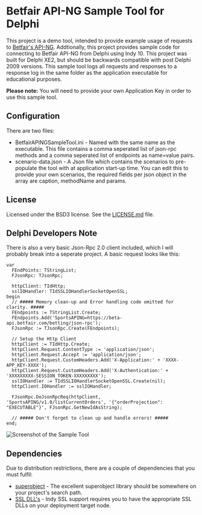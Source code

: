 # Betfair API-NG Sample Tool for Delphi
This project is a demo tool, intended to provide example usage of requests to [Betfair's API-NG](https://api.developer.betfair.com/services/webapps/docs/display/1smk3cen4v3lu3yomq5qye0ni/Betting+API+Home). 
Addtionally, this project provides sample code for connecting to Betfair API-NG from Delphi using Indy 10. This project was built for Delphi XE2, but should be backwards compatible with post Delphi 2009 versions. This sample tool logs all requests and responses to a response log in the same folder as the application executable for educational purposes. 

**Please note:** You will need to provide your own Application Key in order to use this sample tool.

## Configuration

There are two files:
* BetfairAPINGSampleTool.ini - Named with the same name as the executable. This file contains a comma seperated list of json-rpc methods and a comma seperated list of endpoints as name=value pairs.
* scenario-data.json - A Json file which contains the scenarios to pre-populate the tool with at application start-up time. You can edit this to provide your own scenarios, the required fields per json object in the array are caption, methodName and params.

## License

Licensed under the BSD3 license. See the [LICENSE.md](LICENSE.md) file.

## Delphi Developers Note

There is also a very basic Json-Rpc 2.0 client included, which I will probably break into a seperate project. A basic request looks like this:

```delphi
var
  FEndPoints: TStringList;
  FJsonRpc: TJsonRpc;

  httpClient: TIdHttp;
  sslIOHandler: TIdSSLIOHandlerSocketOpenSSL;
begin
  // ##### Memory clean-up and Error handling code omitted for clarity. #####
  FEndpoints := TStringList.Create;
  FEndpoints.Add('SportsAPING=https://beta-api.betfair.com/betting/json-rpc');
  FJsonRpc := TJsonRpc.Create(FEndpoints);

  // Setup the Http Client
  httpClient := TIdHttp.Create;
  httpClient.Request.ContentType := 'application/json';
  httpClient.Request.Accept := 'application/json';
  httpClient.Request.CustomHeaders.Add('X-Application:' + 'XXXX-APP_KEY-XXXX');
  httpClient.Request.CustomHeaders.Add('X-Authentication:' + 'XXXXXXXXX-SESSION_TOKEN-XXXXXXXXX');
  sslIOHandler := TIdSSLIOHandlerSocketOpenSSL.Create(nil);
  httpClient.IOHandler := sslIOHandler;

  FJsonRpc.DoJsonRpcReq(httpClient, 'SportsAPING/v1.0/listCurrentOrders', '{"orderProjection": "EXECUTABLE"}', FJsonRpc.GetNewIdAsString);

  // ##### Don't forget to clean up and handle errors! #####
end;
```

![Screenshot of the Sample Tool](http://jamiei.com/blog/wp-content/uploads/2013/09/screenshot.png)

## Dependencies
Due to distribution restrictions, there are a couple of dependencies that you must fulfil:

* [superobject](https://code.google.com/p/superobject/) - The excellent superobject library should be somewhere on your project's search path.
* [SSL DLL's](http://www.indyproject.org/sockets/SSL.EN.aspx) - Indy SSL support requires you to have the appropriate SSL DLLs on your deployment target node.
